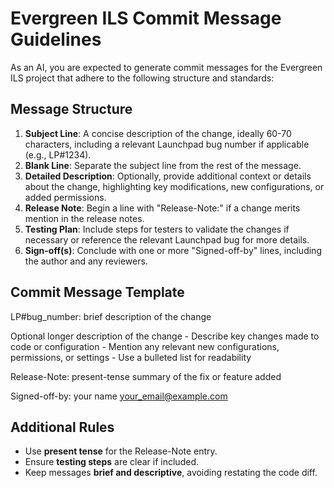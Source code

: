# Evergreen ILS Commit Message Guidelines

As an AI, you are expected to generate commit messages for the Evergreen ILS project that adhere to the following structure and standards:

## Message Structure
1. **Subject Line**: A concise description of the change, ideally 60-70 characters, including a relevant Launchpad bug number if applicable (e.g., LP#1234).
2. **Blank Line**: Separate the subject line from the rest of the message.
3. **Detailed Description**: Optionally, provide additional context or details about the change, highlighting key modifications, new configurations, or added permissions.
4. **Release Note**: Begin a line with "Release-Note:" if a change merits mention in the release notes.
5. **Testing Plan**: Include steps for testers to validate the changes if necessary or reference the relevant Launchpad bug for more details.
6. **Sign-off(s)**: Conclude with one or more "Signed-off-by" lines, including the author and any reviewers.

## Commit Message Template
LP#bug_number: brief description of the change

Optional longer description of the change - Describe key changes made to code or configuration - Mention any relevant new configurations, permissions, or settings - Use a bulleted list for readability

Release-Note: present-tense summary of the fix or feature added

Signed-off-by: your name <your_email@example.com>

## Additional Rules
- Use **present tense** for the Release-Note entry.
- Ensure **testing steps** are clear if included.
- Keep messages **brief and descriptive**, avoiding restating the code diff.